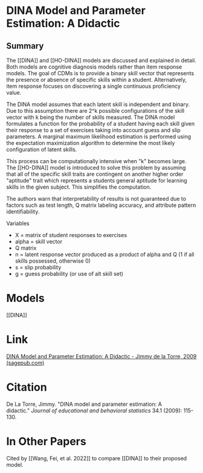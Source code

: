 # DINA Model and Parameter Estimation: A Didactic

## Summary
The [[DINA]] and [[HO-DINA]] models are discussed and explained in detail. Both models are cognitive diagnosis models rather than item response models. The goal of CDMs is to provide a binary skill vector that represents the presence or absence of specific skills within a student. Alternatively, item response focuses on discovering a single continuous proficiency value. 

The DINA model assumes that each latent skill is independent and binary. Due to this assumption there are 2^k possible configurations of the skill vector with k being the number of skills measured. The DINA model formulates a function for the probability of a student having each skill given their response to a set of exercises taking into account guess and slip parameters. A marginal maximum likelihood estimation is performed using the expectation maximization algorithm to determine the most likely configuration of latent skills.

This process can be computationally intensive when "k" becomes large. The [[HO-DINA]] model is introduced to solve this problem by assuming that all of the specific skill traits are contingent on another higher order "aptitude" trait which represents a students general aptitude for learning skills in the given subject. This simplifies the computation.

The authors warn that interpretability of results is not guaranteed due to factors such as test length, Q matrix labeling accuracy, and attribute pattern identifiability.

Variables
- X = matrix of student responses to exercises
- alpha = skill vector
- Q matrix
- n = latent response vector produced as a product of alpha and Q (1 if all skills possessed, otherwise 0)
- s = slip probability
- g = guess probability (or use of alt skill set)


# Models
[[DINA]]
# Link
[DINA Model and Parameter Estimation: A Didactic - Jimmy de la Torre, 2009 (sagepub.com)](https://journals.sagepub.com/doi/abs/10.3102/1076998607309474)
# Citation
De La Torre, Jimmy. "DINA model and parameter estimation: A didactic." _Journal of educational and behavioral statistics_ 34.1 (2009): 115-130.
# In Other Papers
Cited by [[Wang, Fei, et al. 2022]] to compare [[DINA]] to their proposed model.